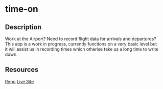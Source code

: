 # time-on

## Description

Work at the Airport? Need to record flight data for arrivals and departures?
This app is a work in progress, currently functions on a very basic level but it will assist us in recording times which otherise take us a long time to write down.

## Resources 

[Repo]()
[Live Site]()